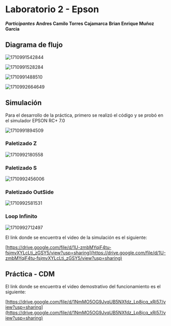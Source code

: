 # Laboratorio 2 - Epson

***Participantes***
__Andres Camilo Torres Cajamarca__
__Brian Enrique Muñoz Garcia__

## Diagrama de flujo

![1710991542844](image/README/1710991542844.png)

![1710991528284](image/README/1710991528284.png)

![1710991488510](image/README/1710991488510.png)

![1710992664649](image/README/1710992664649.png)

## Simulación

Para el desarrollo de la práctica, primero se realizó el código y se probó en el simulador EPSON RC+ 7.0

![1710991894509](image/README/1710991894509.png)

### Paletizado Z

![1710992180558](image/README/1710992180558.png)

### Paletizado S

![1710992456006](image/README/1710992456006.png)

### Paletizado OutSide

![1710992581531](image/README/1710992581531.png)

### Loop Infinito

![1710992712497](image/README/1710992712497.png)

El link donde se encuentra el video de la simulación es el siguiente:

[https://drive.google.com/file/d/1U-zmbMYqiF4tu-fsjmvXYLcLtj_zGSY5/view?usp=sharing](https://drive.google.com/file/d/1U-zmbMYqiF4tu-fsjmvXYLcLtj_zGSY5/view?usp=sharing)

## Práctica - CDM

El link donde se encuentra el video demostrativo del funcionamiento es el siguiente:

[https://drive.google.com/file/d/1NmMO5OG9JvqUB5NXfdz_Lp8jcq_xRi57/view?usp=sharing](https://drive.google.com/file/d/1NmMO5OG9JvqUB5NXfdz_Lp8jcq_xRi57/view?usp=sharing)
